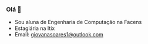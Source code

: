 ### Olá 👋

- Sou aluna de Engenharia de Computação na Facens
- Estagiária na Itix
- Email: giovanasoares1@outlook.com
